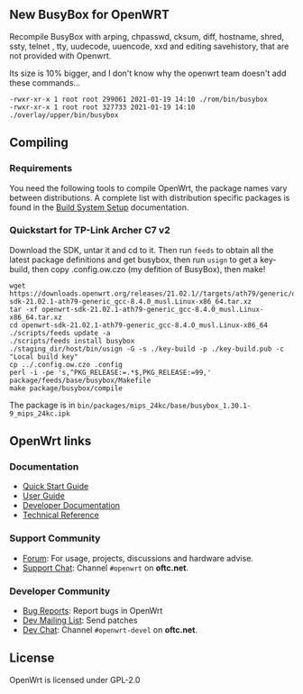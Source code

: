 
## New BusyBox for OpenWRT

Recompile BusyBox with 
arping, 
chpasswd, 
cksum, 
diff, 
hostname, 
shred, 
ssty, 
telnet , 
tty, 
uudecode, 
uuencode, 
xxd
and editing savehistory, that are not 
provided with Openwrt.

Its size is 10% bigger, and I don't know why the openwrt team doesn't add
these commands...

```
-rwxr-xr-x 1 root root 299061 2021-01-19 14:10 ./rom/bin/busybox
-rwxr-xr-x 1 root root 327733 2021-01-19 14:10 ./overlay/upper/bin/busybox
```

## Compiling

### Requirements

You need the following tools to compile OpenWrt, the package names vary between
distributions. A complete list with distribution specific packages is found in
the [Build System Setup](https://openwrt.org/docs/guide-developer/build-system/install-buildsystem)
documentation.


### Quickstart for TP-Link Archer C7 v2


Download the SDK, untar it and cd to it. Then run `feeds` to obtain all the latest package definitions and get busybox, then run `usign` to get a key-build, then copy .config.ow.czo (my defition of BusyBox),  then make!

```
wget https://downloads.openwrt.org/releases/21.02.1//targets/ath79/generic/openwrt-sdk-21.02.1-ath79-generic_gcc-8.4.0_musl.Linux-x86_64.tar.xz
tar -xf openwrt-sdk-21.02.1-ath79-generic_gcc-8.4.0_musl.Linux-x86_64.tar.xz
cd openwrt-sdk-21.02.1-ath79-generic_gcc-8.4.0_musl.Linux-x86_64
./scripts/feeds update -a
./scripts/feeds install busybox
./staging_dir/host/bin/usign -G -s ./key-build -p ./key-build.pub -c "Local build key"
cp ../.config.ow.czo .config
perl -i -pe 's,^PKG_RELEASE:=.*$,PKG_RELEASE:=99,' package/feeds/base/busybox/Makefile
make package/busybox/compile
```

The package is in `bin/packages/mips_24kc/base/busybox_1.30.1-9_mips_24kc.ipk`


## OpenWrt links

### Documentation

* [Quick Start Guide](https://openwrt.org/docs/guide-quick-start/start)
* [User Guide](https://openwrt.org/docs/guide-user/start)
* [Developer Documentation](https://openwrt.org/docs/guide-developer/start)
* [Technical Reference](https://openwrt.org/docs/techref/start)

### Support Community

* [Forum](https://forum.openwrt.org): For usage, projects, discussions and hardware advise.
* [Support Chat](https://webchat.oftc.net/#openwrt): Channel `#openwrt` on **oftc.net**.

### Developer Community

* [Bug Reports](https://bugs.openwrt.org): Report bugs in OpenWrt
* [Dev Mailing List](https://lists.openwrt.org/mailman/listinfo/openwrt-devel): Send patches
* [Dev Chat](https://webchat.oftc.net/#openwrt-devel): Channel `#openwrt-devel` on **oftc.net**.

## License

OpenWrt is licensed under GPL-2.0


